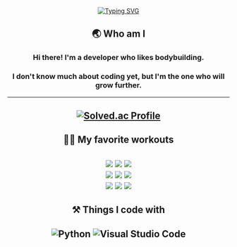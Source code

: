 <div align=center>
  
[![Typing SVG](https://readme-typing-svg.demolab.com?font=Fira+Code&weight=600&size=24&duration=1150&pause=2500&color=F7F100&center=true&vCenter=true&multiline=true&width=700&height=130&lines=We+do+not+stop+exercising+because+we+grow+old.;+We+grow+old+because+we+stop+exercising.;+-+Dr.+Kenneth+Cooper+-)](https://git.io/typing-svg)
 

## 🌏 Who am I
### Hi there! I'm a developer who likes bodybuilding.
### I don't know much about coding yet, but I'm the one who will grow further.
---

  
[![Solved.ac Profile](http://mazassumnida.wtf/api/v2/generate_badge?boj=sparrow22)](https://solved.ac/sparrow22/)
---
## 🏋️‍♂️ My favorite workouts
<img src="https://img.shields.io/badge/Lat_pulldown-E34F26?style=for-the-badge&logo=Lat_pulldown&logoColor=white"> <img src="https://img.shields.io/badge/Row-E34F26?style=for-the-badge&logo=Row&logoColor=white"> <img src="https://img.shields.io/badge/Dumbbell_pullover-E34F26?style=for-the-badge&logo=Dumbbell_pullover&logoColor=white">   
<img src="https://img.shields.io/badge/Barbell_Squat-1572B6?style=for-the-badge&logo=Barbell_Squat&logoColor=white"> <img src="https://img.shields.io/badge/Leg_press-1572B6?style=for-the-badge&logo=Leg_press&logoColor=white"> <img src="https://img.shields.io/badge/Leg_extension-1572B6?style=for-the-badge&logo=Leg_extension&logoColor=white">   
<img src="https://img.shields.io/badge/Arnold_Press-003545?style=for-the-badge&logo=Arnold_Press&logoColor=white"> <img src="https://img.shields.io/badge/Lateral_raise-003545?style=for-the-badge&logo=Lateral_raise&logoColor=white"> <img src="https://img.shields.io/badge/Shoulder_press-003545?style=for-the-badge&logo=Shoulder_press&logoColor=white">
---
## ⚒ Things I code with 
![Python](https://img.shields.io/badge/python-3670A0?style=for-the-badge&logo=python&logoColor=ffdd54)
![Visual Studio Code](https://img.shields.io/badge/Visual%20Studio%20Code-0078d7.svg?style=for-the-badge&logo=visual-studio-code&logoColor=white)
---

</div>


